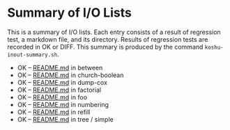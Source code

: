 # Summary of I/O Lists

This is a summary of I/O lists.
Each entry consists of a result of regression test,
a markdown file, and its directory.
Results of regression tests are recorded in OK or DIFF.
This summary is produced by the command `koshu-inout-summary.sh`.

* OK – [README.md](between/README.md) in between
* OK – [README.md](church-boolean/README.md) in church-boolean
* OK – [README.md](dump-cox/README.md) in dump-cox
* OK – [README.md](factorial/README.md) in factorial
* OK – [README.md](foo/README.md) in foo
* OK – [README.md](numbering/README.md) in numbering
* OK – [README.md](refill/README.md) in refill
* OK – [README.md](tree/simple/README.md) in tree / simple
